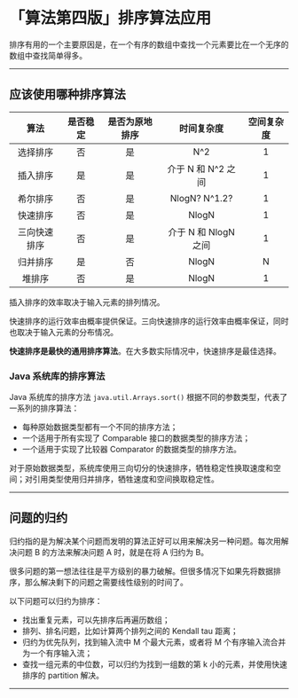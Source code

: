 # 「算法第四版」排序算法应用


排序有用的一个主要原因是，在一个有序的数组中查找一个元素要比在一个无序的数组中查找简单得多。

---

## 应该使用哪种排序算法

| 算法 | 是否稳定 | 是否为原地排序 | 时间复杂度 | 空间复杂度 |
| :--: | :--: | :--: | :--: | :--: |
| 选择排序 | 否 | 是 | N^2 | 1 |
| 插入排序 | 是 | 是 | 介于 N 和 N^2 之间 | 1 |
| 希尔排序 | 否 | 是 | NlogN? N^1.2? | 1 |
| 快速排序 | 否 | 是 | NlogN | 1 |
| 三向快速排序 | 否 | 是 | 介于 N 和 NlogN 之间 | 1 |
| 归并排序 | 是 | 否 | NlogN | N |
| 堆排序 | 否 | 是 | NlogN | 1 |

插入排序的效率取决于输入元素的排列情况。

快速排序的运行效率由概率提供保证。三向快速排序的运行效率由概率保证，同时也取决于输入元素的分布情况。

**快速排序是最快的通用排序算法**。在大多数实际情况中，快速排序是最佳选择。

### Java 系统库的排序算法

Java 系统库的排序方法 `java.util.Arrays.sort()` 根据不同的参数类型，代表了一系列的排序算法：

- 每种原始数据类型都有一个不同的排序方法；
- 一个适用于所有实现了 Comparable 接口的数据类型的排序方法；
- 一个适用于实现了比较器 Comparator 的数据类型的排序方法。

对于原始数据类型，系统库使用三向切分的快速排序，牺牲稳定性换取速度和空间；对引用类型使用归并排序，牺牲速度和空间换取稳定性。

---

## 问题的归约

归约指的是为解决某个问题而发明的算法正好可以用来解决另一种问题。每次用解决问题 B 的方法来解决问题 A 时，就是在将 A 归约为 B。

很多问题的第一想法往往是平方级别的暴力破解。但很多情况下如果先将数据排序，那么解决剩下的问题之需要线性级别的时间了。

以下问题可以归约为排序：

- 找出重复元素，可以先排序后再遍历数组；
- 排列、排名问题，比如计算两个排列之间的 Kendall tau 距离；
- 归约为优先队列，找到输入流中 M 个最大元素，或者将 M 个有序输入流合并为一个有序输入流；
- 查找一组元素的中位数，可以归约为找到一组数的第 k 小的元素，并使用快速排序的 partition 解决。

---

